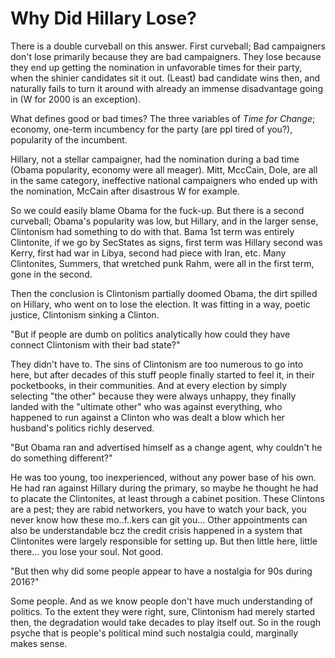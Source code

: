 # Why Did Hillary Lose?

There is a double curveball on this answer. First curveball; Bad
campaigners don't lose primarily because they are bad
campaigners. They lose because they end up getting the nomination in
unfavorable times for their party, when the shinier candidates sit it
out. (Least) bad candidate wins then, and naturally fails to turn it
around with already an immense disadvantage going in (W for 2000 is an
exception).

What defines good or bad times? The three variables of *Time for
Change*; economy, one-term incumbency for the party (are ppl tired of
you?), popularity of the incumbent.

Hillary, not a stellar campaigner, had the nomination during a bad
time (Obama popularity, economy were all meager). Mitt, MccCain, Dole,
are all in the same category, ineffective national campaigners who
ended up with the nomination, McCain after disastrous W for
example.

So we could easily blame Obama for the fuck-up. But there is a second
curveball; Obama's popularity was low, but Hillary, and in the larger
sense, Clintonism had something to do with that. Bama 1st term was
entirely Clintonite, if we go by SecStates as signs, first term was
Hillary second was Kerry, first had war in Libya, second had piece
with Iran, etc. Many Clintonites, Summers, that wretched punk Rahm,
were all in the first term, gone in the second.

Then the conclusion is Clintonism partially doomed Obama, the dirt
spilled on Hillary, who went on to lose the election. It was fitting
in a way, poetic justice, Clintonism sinking a Clinton.

"But if people are dumb on politics analytically how could they have
connect Clintonism with their bad state?"

They didn't have to. The sins of Clintonism are too numerous to go
into here, but after decades of this stuff people finally started to
feel it, in their pocketbooks, in their communities. And at every
election by simply selecting "the other" because they were always
unhappy, they finally landed with the "ultimate other" who was against
everything, who happened to run against a Clinton who was dealt a blow
which her husband's politics richly deserved.

"But Obama ran and advertised himself as a change agent, why couldn't
he do something different?"

He was too young, too inexperienced, without any power base of his
own. He had ran against Hillary during the primary, so maybe he
thought he had to placate the Clintonites, at least through a cabinet
position. These Clintons are a pest; they are rabid networkers, you
have to watch your back, you never know how these mo..f..kers can git
you... Other appointments can also be understandable bcz the credit
crisis happened in a system that Clintonites were largely responsible
for setting up. But then little here, little there... you lose your
soul. Not good.

"But then why did some people appear to have a nostalgia for 90s
during 2016?"

Some people. And as we know people don't have much understanding of
politics. To the extent they were right, sure, Clintonism had merely
started then, the degradation would take decades to play itself
out. So in the rough psyche that is people's political mind such
nostalgia could, marginally makes sense.
